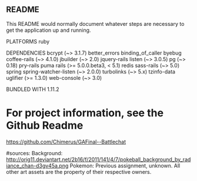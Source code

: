 ## README

This README would normally document whatever steps are necessary to get the
application up and running.

PLATFORMS
  ruby

DEPENDENCIES
  bcrypt (~> 3.1.7)
  better_errors
  binding_of_caller
  byebug
  coffee-rails (~> 4.1.0)
  jbuilder (~> 2.0)
  jquery-rails
  listen (~> 3.0.5)
  pg (~> 0.18)
  pry-rails
  puma
  rails (>= 5.0.0.beta3, < 5.1)
  redis
  sass-rails (~> 5.0)
  spring
  spring-watcher-listen (~> 2.0.0)
  turbolinks (~> 5.x)
  tzinfo-data
  uglifier (>= 1.3.0)
  web-console (~> 3.0)

BUNDLED WITH
   1.11.2

# For project information, see the Github Readme
https://github.com/Chimerus/GAFinal--Battlechat

#sources:
Background: http://orig11.deviantart.net/2b16/f/2011/141/4/7/pokeball_background_by_radiance_chan-d3gv45a.png
Pokemon: Previous assignment, unknown.
All other art assets are the property of their respective owners.